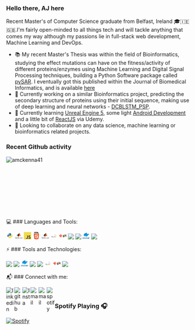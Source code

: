 ### Hello there, AJ here
<!-- <img src="https://media.giphy.com/media/KGMzZvWa5su2O5LCVR/giphy.gif" width="10px">
 -->
Recent Master's of Computer Science graduate from Belfast, Ireland 🎓🇮🇪🇬🇧.I'm fairly open-minded to all things tech and will tackle anything that comes my way although my passions lie in full-stack web development, Machine Learning and DevOps. 

<!-- Check out my [website](https://) (<i>coming soon</i>) 🔭 
 -->
- 📚 My recent Master's Thesis was within the field of Bioinformatics, studying the effect mutations can have on the fitness/activity of different proteins/enzymes using Machine Learning and Digital Signal Processing techniques, building a Python Software package called [pySAR](https://github.com/amckenna41/pySAR). I eventually got this published within the Journal of Biomedical Informatics, and is available [here](https://www.sciencedirect.com/science/article/abs/pii/S1532046422000326)
- 🔭 Currently working on a similar Bioinformatics project, predicting the secondary structure of proteins using their initial sequence, making use of deep learning and neural networks - [DCBLSTM_PSP](https://github.com/amckenna41/DCBLSTM_PSP).
- 🌱 Currently learning [Unreal Engine 5](https://www.udemy.com/course/unrealcourse/), some light [Android Development](https://www.udemy.com/course/the-complete-android-oreo-developer-course/) and a little bit of [ReactJS](https://www.udemy.com/course/react-the-complete-guide-incl-redux/) via Udemy.
- 👯 Looking to collaborate on any data science, machine learning or bioinformatics related projects. 

### Recent Github activity                                                  
<img align="left" alt="amckenna41" src="https://github-readme-stats-git-master.amckenna41.vercel.app/api?username=amckenna41&show_icons=true"  />

<!-- ### Spotify Playing 🎧
[<img align="left" src="https://now-playing-codestackr.vercel.app/api/spotify-playing" alt="amckenna Spotify Playing" width="350" />](https://open.spotify.com/user/a9npRdzhR7uzv1aL3cKugw) -->

<br>
<br>
<br>
<br>
<br>
<br>
<br>
<br>
<br>

💻 ### Languages and Tools:

<!-- [![Top Langs](https://github-readme-stats.vercel.app/api/top-langs/?username=amckenna41&layout=compact)](https://github.com/anuraghazra/github-readme-stats)
 -->
<code><img height="20" src="https://raw.githubusercontent.com/github/explore/80688e429a7d4ef2fca1e82350fe8e3517d3494d/topics/python/python.png"></code>
<code><img height="20" src="https://raw.githubusercontent.com/github/explore/80688e429a7d4ef2fca1e82350fe8e3517d3494d/topics/matlab/matlab.png"></code>
<code><img height="20" src="https://raw.githubusercontent.com/github/explore/80688e429a7d4ef2fca1e82350fe8e3517d3494d/topics/javascript/javascript.png"></code>
<code><img height="20" src="https://raw.githubusercontent.com/github/explore/80688e429a7d4ef2fca1e82350fe8e3517d3494d/topics/html/html.png"></code>
<code><img height="20" src="https://raw.githubusercontent.com/github/explore/80688e429a7d4ef2fca1e82350fe8e3517d3494d/topics/matlab/matlab.png"></code>
<code><img height="20" src="https://raw.githubusercontent.com/github/explore/80688e429a7d4ef2fca1e82350fe8e3517d3494d/topics/mysql/mysql.png"></code>
<code><img height="20" src="https://raw.githubusercontent.com/github/explore/80688e429a7d4ef2fca1e82350fe8e3517d3494d/topics/git/git.png"></code>
<code><img height="20" src="https://raw.githubusercontent.com/gilbarbara/logos/master/logos/aws.svg"></code>
<code><img height="20" src="https://raw.githubusercontent.com/gilbarbara/logos/master/logos/google-cloud.svg"></code>
<code><img height="20" src="https://raw.githubusercontent.com/github/explore/80688e429a7d4ef2fca1e82350fe8e3517d3494d/topics/docker/docker.png"></code>
<code><img height="20" src="https://media.trustradius.com/product-logos/bS/I8/UO2UCI37TC30-180x180.PNG"></code>

⚡ ### Tools and Technologies:

<code><img height="20" src="https://raw.githubusercontent.com/gilbarbara/logos/master/logos/aws.svg"></code>
<code><img height="20" src="https://raw.githubusercontent.com/gilbarbara/logos/master/logos/google-cloud.svg"></code>
<code><img height="20" src="https://raw.githubusercontent.com/github/explore/80688e429a7d4ef2fca1e82350fe8e3517d3494d/topics/docker/docker.png"></code>
<code><img height="20" src="https://img.shields.io/badge/-React-000?&logo=React"></code>
<code><img height="20" src="https://img.shields.io/badge/-TensorFlow-000?&logo=TensorFlow"></code>
<code><img height="20" src="https://raw.githubusercontent.com/github/explore/80688e429a7d4ef2fca1e82350fe8e3517d3494d/topics/mysql/mysql.png"></code>
<code><img height="20" src="https://raw.githubusercontent.com/github/explore/80688e429a7d4ef2fca1e82350fe8e3517d3494d/topics/git/git.png"></code>
<code><img height="20" src="https://media.trustradius.com/product-logos/bS/I8/UO2UCI37TC30-180x180.PNG"></code>

📬 ### Connect with me:

[<img align="left" alt="linkedin" width="22px" src="https://cdn.jsdelivr.net/npm/simple-icons@v3/icons/linkedin.svg" />][linkedin]
[<img align="left" alt="github" width="22px" src="https://cdn.jsdelivr.net/npm/simple-icons@v3/icons/github.svg" />][github]
[<img align="left" alt="Insta" width="22px" src="https://raw.githubusercontent.com/gilbarbara/logos/master/logos/instagram-icon.svg"/>][insta]
[<img align="left" alt="mail" width="22px" src="https://cdn.jsdelivr.net/npm/simple-icons@v3/icons/gmail.svg" />][gmail]
[<img align="left" alt="mail" width="22px" src="https://cdn.jsdelivr.net/npm/simple-icons@v3/icons/medium.svg" />][medium]
[<img align="left" alt="spotify" width="22px" src="https://cdn.jsdelivr.net/npm/simple-icons@v3/icons/spotify.svg" />][spotify]

<br> 

### Spotify Playing 🎧
[![Spotify](https://novatorem-amckenna41.vercel.app/api/spotify?background_color=0d1117&border_color=ffffff)](https://open.spotify.com/user/bantihistamines)


[linkedin]: https://www.linkedin.com/in/adam-mckenna-7a5b22151/
[github]: https://github.com/amckenna41
[insta]: https://www.instagram.com/adammck98/
[gmail]: mailto:amckenna41@qub.ac.uk
[spotify]: https://open.spotify.com/user/bantihistamines?si=1a62120accf84add
[medium]: https://github.com/amckenna41


